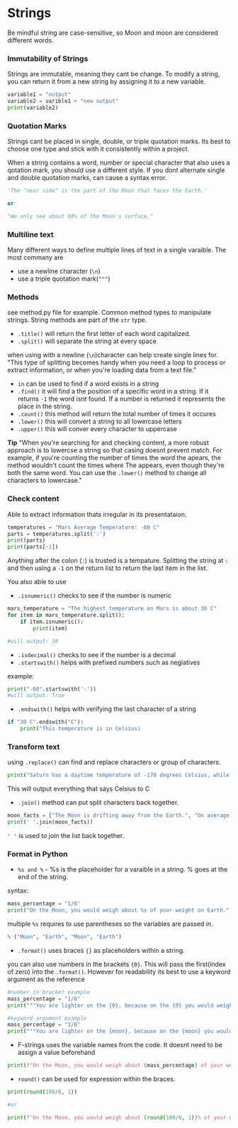 # Strings
Be mindful string are case-sensitive, so Moon and moon are considered different words.

### Immutability of Strings

Strings are immutable, meaning they cant be change. To modify a string, you can return it from a new string by assigning it to a new variable.

```python
variable1 = "output"
variable2 = varible1 + "new output"
print(variable2)
```

### Quotation Marks
Strings cant be placed in single, double, or triple quotation marks. Its best to choose one type and stick with it consistently within a project. 

When a string contains a word, number or special character that also uses a qotation mark, you should use a different style. If you dont alternate single and double quotation marks, can cause a syntax error. 

```python
'The "near side" is the part of the Moon that faces the Earth.'

or 

"We only see about 60% of the Moon's surface."
```

### Multiline text
Many different ways to define multiple lines of text in a single varaible. The most commany are
- use a newline character (`\n`)
- use a triple quotation mark(`"""`)

### Methods 
see method.py file for example. 
Common method types to manipulate strings. String methods are part of the `str` type. 

- `.title()` will return the first letter of each word capitalized. 
- `.split()` will separate the string at every space

when using with a newline (`\n`)character can help create single lines for. "This type of splitting becomes handy when you need a loop to process or extract information, or when you're loading data from a text file."

- `in` can be used to find if a word exists in a string
-  `.find()` it will find a the position of a specific word in a string. If it returns `-1` the word isnt found. If a number is returned it represents the place in the string. 
- `.count()` this method will return the total number of times it occures 
- `.lower()` this will convert a string to all lowercase letters
- `.upper()` this will conver every character to uppercase

**Tip**
"When you're searching for and checking content, a more robust approach is to lowercse a string so that casing doesnt prevent  match. For example, if you're counting the number of times the word the apears, the method wouldn't count the times where The appears, even though they're both the same word. You can use the `.lower()` method to change all characters to lowercase."

### Check content 
Able to extract information thats irregular in its presentataion. 

```python
temperatures = "Mars Average Temperature: -60 C"
parts = temperatures.split(':')
print(parts)
print(parts[-1])
```
Anything after the colon (`:`) is trusted is a tempature. Splitting the string at `:` and then using a `-1` on the return list to return the last item in the list. 

You also able to use
- `.isnumeric()` checks to see if the number is numeric

```python
mars_temperature = "The highest temperature on Mars is about 30 C"
for item in mars_temperature.split():
    if item.isnumeric():
        print(item)

#will output: 30
```

- `.isdecimal()` checks to see if the number is a decimal
- `.startswith()` helps with prefixed numbers such as negiatives

example: 
```python
print("-60".startswith('-'))
#will output: True
``` 

- `.endswith()` helps with verifying the last character of a string
```python
if "30 C".endswith("C"):
    print("This temperature is in Celsius)
```

### Transform text
using `.replace()` can find and replace characters or group of characters.

```python
print("Saturn has a daytime temperature of -170 degrees Celsius, while Mars has -28 Celsius.".replace("Celsius", "C"))
```
This will output everything that says Celsius to C

- `.join()` method can put split characters back together. 

```python
moon_facts = ["The Moon is drifting away from the Earth.", "On average, the Moon is moving about 4cm every year."]
print(' '.join(moon_facts))
```
` ' ' ` is used to join the list back together. 

### Format in Python

- `%s and %` - %s is the placeholder for a varaible in a string. % goes at the end of the string. 

syntax:
```python
mass_percentage = "1/6"
print("On the Moon, you would weigh about %s of your weight on Earth." % mass_percentage)
```

multiple `%s` requires to use parentheses so the variables are passed in.

```python
% ("Moon", "Earth", "Moon", "Earth")
```

- `.format()` uses braces `{}` as placeholders within a string.

you can also use numbers in the brackets `{0}`. This will pass the first(index of zero) into the `.format()`. However for readability its best to use a keyword argument as the reference

```python
#number in bracket example
mass_percentage = "1/6"
print("""You are lighter on the {0}, because on the {0} you would weigh about {1} of your weight on Earth.""".format("Moon", mass_percentage))

#keyword argument example
mass_percentage = "1/6"
print("""You are lighter on the {moon}, because on the {moon} you would weigh about {mass} of your weight on Earth.""".format(moon="Moon", mass=mass_percentage))
```

- F-strings uses the variable names from the code. It doesnt need to be assign a value beforehand

```python
print(f"On the Moon, you would weigh about {mass_percentage} of your weight on Earth.")
```

- `round()` can be used for expression within the braces.

```python
print(round(100/6, 1))

#or 

print(f"On the Moon, you would weigh about {round(100/6, 1)}% of your weight on Earth.")
```